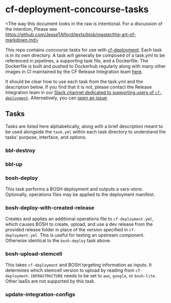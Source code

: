 # cf-deployment-concourse-tasks

<The way this document looks in the raw
is intentional.
For a discussion of the intention,
Please see
https://github.com/JesseTAlford/texts/blob/master/the-art-of-markdown.md>

This repo contains concourse tasks for use with [cf-deployment][cf-deployment-repo].
Each task is in its own directory.
A task will generally be composed of a task.yml to be referenced in pipelines,
a supporting task file, and a Dockerfile.
The Dockerfile is built and pushed to Dockerhub regularly
along with many other images
in CI maintained by the CF Release Integration team [here][runtime-ci-build-docker-images].

It should be clear how to use each task
from the task.yml
and the description below.
If you find that it is not,
please contact the Release Integration team
in our [Slack channel dedicated to supporting users of `cf-deployment`][cf-deployment-slack-channel].
Alternatively, you can [open an issue][issues-page].

## Tasks
Tasks are listed here alphabetically,
along with a brief description
meant to be used alongside the `task.yml` within each task directory
to understand the tasks'
purpose, interface, and options.

### bbl-destroy
### bbl-up

### bosh-deploy
This task performs a BOSH deployment
and outputs a vars-store.
Optionally, operations files may be applied
to the deployment manifest.

### bosh-deploy-with-created-release
Creates and applies an
additional operations file to `cf-deployment.yml`,
which causes BOSH to
create, upload, and use a dev release
from the provided release folder
in place of the version specified in `cf-deployment.yml`.
This is useful for testing an upstream component.
Otherwise identical to the `bosh-deploy` task above.

### bosh-upload-stemcell
This takes `cf-deployment`
and BOSH targeting information as inputs.
It determines which stemcell version to upload
by reading from `cf-deployment`.
`INFRASTRUCTURE` needs to be set to
`aws`, `google`, or `bosh-lite`.
Other IaaSs are not supported by this task.

### update-integration-configs

[cf-deployment-repo]: https://github.com/cloudfoundry/cf-deployment
[runtime-ci-build-docker-images]: https://runtime.ci.cf-app.com/teams/main/pipelines/build-docker-images
[cf-deployment-slack-channel]: https://cloudfoundry.slack.com/messages/cf-deployment/
[issues-page]: https://github.com/cloudfoundry/cf-deployment-concourse-tasks/issues
[deploy-with-created-lines]: https://github.com/cloudfoundry/cf-deployment-concourse-tasks/blob/master/bosh-deploy-with-created-release/task#L49-L55
